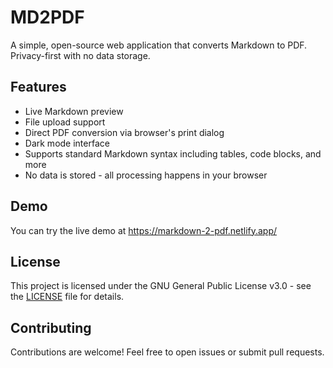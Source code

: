 # MD2PDF

A simple, open-source web application that converts Markdown to PDF. Privacy-first with no data storage.

## Features

- Live Markdown preview
- File upload support
- Direct PDF conversion via browser's print dialog
- Dark mode interface
- Supports standard Markdown syntax including tables, code blocks, and more
- No data is stored - all processing happens in your browser

## Demo

You can try the live demo at https://markdown-2-pdf.netlify.app/

## License

This project is licensed under the GNU General Public License v3.0 - see the [LICENSE](LICENSE) file for details.

## Contributing

Contributions are welcome! Feel free to open issues or submit pull requests.
